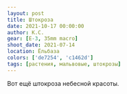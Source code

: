 ```yaml
---
layout: post
title: Штокроза
date: 2021-10-17 00:00:00
author: К.С.
gear: [E-3, 35mm macro]
shoot_date: 2021-07-14
location: Ёльбаза
colors: ['de7254', 'c1462d']
tags: [растения, мальвовые, штокрозы]
---
```

Вот ещё штокроза небесной красоты.
